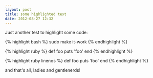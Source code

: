 ```yaml
---
layout: post
title: some highlighted text
date: 2012-08-27 12:32
---
```


Just another test to highlight some code:

{% highlight bash %}
sudo make it-work
{% endhighlight %}

{% highlight ruby %}
def foo
  puts 'foo'
end
{% endhighlight %}

{% highlight ruby linenos %}
def foo
  puts 'foo'
end
{% endhighlight %}

and that's all, ladies and gentlenerds!
